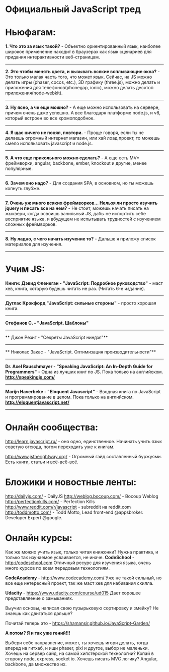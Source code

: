 Официальный JavaScript тред
=========

**Ньюфагам:**
=========
**1. Что это за язык такой?** - Объектно ориентированный язык, наиболее широкое применение находит в браузерах как язык сценариев для придания интерактивности веб-страницам.
___
**2. Это чтобы менять цвета, и вызывать всякие всплывающие окна?** - Это только малая часть того, что может язык. Сейчас, на JS можно делать игры (phaser, cocos, etc.), 3D графику (three.js), можно делать и приложения для телефонов(phonegap, ionic), можно делать десктоп приложения(node-webkit).
___
**3. Ну ясно, а че еще можно?** - А еще можно использовать на сервере, причем очень даже успешно. А все благодаря платформе node.js, и v8, который встроен во все хромоподобное.
___
**4. Я щас ничего не понял, повтори.** - Проще говоря, если ты не делаешь огромный интернет магазин, или хай лоад проект, то можешь смело использовать javascript и node.js.
___
**5. А что еще прикольного можно сделать?** - А еще есть MV* фреймворки, angular, backbone, ember, knockout и другие, менее популярные.
___
**6. Зачем оно надо?** - Для создания SPA, в основном, но ты можешь копнуть глубже.
___
**7. Очень уж много всяких фреймворков... Нельзя ли просто изучить jquery и писать все на нем?** - Не стоит, можешь начать писать на жыквери, когда освоишь ванильный JS, дабы не испортить себе восприятие языка, и вбудущем не испытывать трудностей с изучением сложных фреймворков.
___
**8. Ну ладно, с чего начать изучение то?** - Дальше я приложу список материалов для изучения.
___

**Учим JS:**
=========
**Книги:**
**Дэвид Фленеган - "JavaScript: Подробное руководство"** - маст хев, книга, которую будешь читать не раз. (Читать 6-е издание).
___
**Дуглас Крокфорд "JavaScript: сильные стороны"** - просто хорошая книга.
___
**Стефанов С. - "JavaScript. Шаблоны"**
___
** Джон Резиг - "Секреты JavaScript ниндзя"**
___
** Николас Закас - "JavaScript. Оптимизация производительности"**
___
**Dr. Axel Rauschmayer - "Speaking JavaScript: An In-Depth Guide for Programmers"** - Одна из лучших книг по JS. Пока только на английском.
**http://speakingjs.com/**
___
**Marijn Haverbeke - "Eloquent Javascript"** - Вводная книга по JavaScript и программирование в целом. Пока только на английском.
**http://eloquentjavascript.net/**
___

**Онлайн сообщества:**
=========
http://learn.javascript.ru/ - оно одно, единственное. Начинать учить язык советую отсюда, потом переходить уже к книгам.

http://www.jstherightway.org/ - Огромный гайд составленный буржуями. Есть книги, статьи и всё-всё-всё.

**Бложики и новостные ленты:**
=========
http://dailyjs.com/ - DailyJS
http://weblog.bocoup.com/ - Bocoup Weblog
http://perfectionkills.com/ - Perfection Kills
http://www.reddit.com/r/javascript - subreddit на reddit.com
http://toddmotto.com/ - Todd Motto, Lead front-end @appsbroker. Developer Expert @google.

**Онлайн курсы:**
=========
Как же можно учить язык, только читая книжонки? Нужна практика, и только так изучаемое усваивается, не иначе.
**CodeSchool** - http://codeschool.com
Отличный ресурс для изучения языка, очень много курсов по всем передовым технологиям.

**CodeAcademy** - http://www.codecademy.com/
Уже не такой сильный, но все еще интересный проект, так же маст хев для набивания скилла.

**Udacity** - https://www.udacity.com/course/ud015
Дает хорошее представляение о замыканиях.

Выучил основы, написал свою пузырьковую сортировку и змейку? Не знаешь как двигаться дальше?

Почитай теперь это - https://shamansir.github.io/JavaScript-Garden/

**А потом? Я и так уже гений!!!**

Выбери себе направление, может, ты хочешь игори делать, тогда вперед на гитхаб, и ищи phaser, pixi и другое, выбор не маленьки. Хочешь на сервер сайд, на самой хипстерской технологии? Копай в сторону node, express, socket io.
Хочешь писать MVC логику? Angular, backbone, да множество их.
